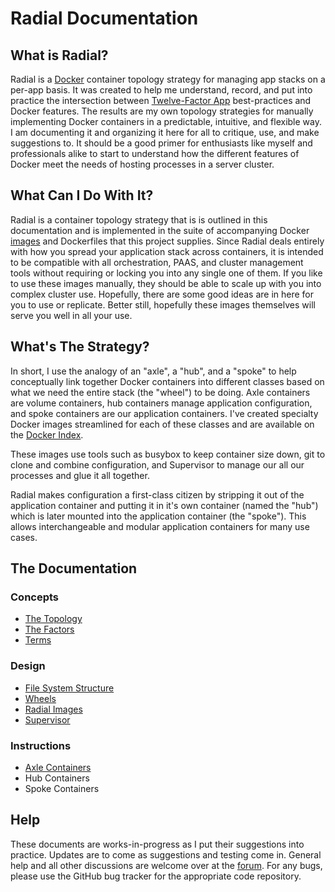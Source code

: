 # Radial Documentation

## What is Radial?

Radial is a [Docker](http://docker.io) container topology strategy for managing
app stacks on a per-app basis. It was created to help me understand, record, and
put into practice the intersection between [Twelve-Factor
App](http://12factor.net) best-practices and Docker features. The results are my
own topology strategies for manually implementing Docker containers in a
predictable, intuitive, and flexible way. I am documenting it and organizing it
here for all to critique, use, and make suggestions to. It should be a good
primer for enthusiasts like myself and professionals alike to start to
understand how the different features of Docker meet the needs of hosting
processes in a server cluster.

## What Can I Do With It?

Radial is a container topology strategy that is is outlined in this
documentation and is implemented in the suite of accompanying Docker
[images](https://index.docker.io/u/radial/) and Dockerfiles that this project
supplies. Since Radial deals entirely with how you spread your application stack
across containers, it is intended to be compatible with all orchestration, PAAS,
and cluster management tools without requiring or locking you into any single
one of them. If you like to use these images manually, they should be able to
scale up with you into complex cluster use. Hopefully, there are some good ideas
are in here for you to use or replicate. Better still, hopefully these images
themselves will serve you well in all your use.

## What's The Strategy?

In short, I use the analogy of an "axle", a "hub", and a "spoke" to help
conceptually link together Docker containers into different classes based on
what we need the entire stack (the "wheel") to be doing. Axle containers are
volume containers, hub containers manage application configuration, and spoke
containers are our application containers. I've created specialty Docker images
streamlined for each of these classes and are available on the [Docker
Index](https://index.docker.io/u/radial). 

These images use tools such as busybox to keep container size down, git to clone
and combine configuration, and Supervisor to manage our all our processes and
glue it all together.

Radial makes configuration a first-class citizen by stripping it out of the
application container and putting it in it's own container (named the "hub")
which is later mounted into the application container (the "spoke"). This allows
interchangeable and modular application containers for many use cases.

## The Documentation

### Concepts

* [The Topology](/concepts/topology.md)
* [The Factors](/concepts/factors.md)
* [Terms](/concepts/terms.md)

### Design

* [File System Structure](/design/filesystem.md)
* [Wheels](/design/wheels.md)
* [Radial Images](/design/images.md)
* [Supervisor](/design/supervisor.md)

### Instructions

* [Axle Containers](/instructions/axle-containers.md)
* Hub Containers
* Spoke Containers

## Help

These documents are works-in-progress as I put their suggestions into practice.
Updates are to come as suggestions and testing come in.  General help and all
other discussions are welcome over at the
[forum](https://groups.google.com/forum/?pli=1#!forum/radial-docker-topology).
For any bugs, please use the GitHub bug tracker for the appropriate code
repository.
